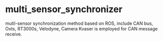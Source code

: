 # multi_sensor_synchronizer
mutil-sensor synchronization method based on ROS, include CAN bus, Oxts, RT3000s, Velodyne, Camera
Kvaser is employed for CAN message receive.
